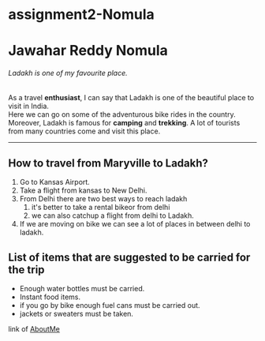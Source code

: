 # assignment2-Nomula
# Jawahar Reddy Nomula

###### Ladakh is one of my favourite place.

As a travel **enthusiast**, I can say that Ladakh is one of the beautiful place to visit in India.<br> Here we can go on some of the adventurous bike rides in the country.<br> Moreover, Ladakh is famous for **camping** and **trekking**. A lot of tourists from many countries come and visit this place.

---

## How to travel from Maryville to Ladakh?
1. Go to Kansas Airport.
2. Take a flight from kansas to New Delhi.
3. From Delhi there are two best ways to reach ladakh
    1. it's better to take a rental bikeor from delhi
    2. we can also catchup a flight from delhi to Ladakh.
4. If we are moving on bike we can see a lot of places in between delhi to ladakh.

## List of items that are suggested to be carried for the trip
* Enough water bottles must be carried.
* Instant food items.
* if you go by bike enough fuel cans must be carried out.
* jackets or sweaters must be taken.

link of [AboutMe](https://github.com/jawahar-reddy/assignment2-Nomula/blob/main/AboutMe.md)